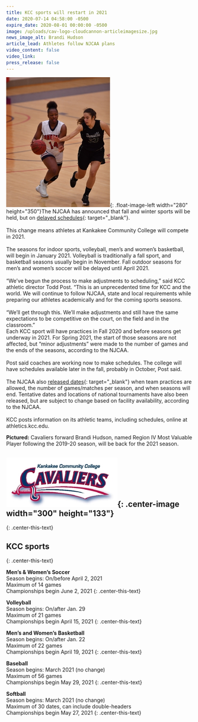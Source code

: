 ```yaml
---
title: KCC sports will restart in 2021
date: 2020-07-14 04:58:00 -0500
expire_date: 2020-08-01 00:00:00 -0500
image: /uploads/cav-logo-cloudcannon-articleimagesize.jpg
news_image_alt: Brandi Hudson
article_lead: Athletes follow NJCAA plans
video_content: false
video_link:
press_release: false
---
```


![](/uploads/brandi-hudson-sm.JPG){: .float-image-left width="280" height="350"}The NJCAA has announced that fall and winter sports will be held, but on [delayed schedules](https://www.njcaa.org/general/2019-20/releases/20200713l9o7t8){: target="_blank"}.<br><br>This change means athletes at Kankakee Community College will compete in 2021.<br><br>The seasons for indoor sports, volleyball, men’s and women’s basketball, will begin in January 2021. Volleyball is traditionally a fall sport, and basketball seasons usually begin in November. Fall outdoor seasons for men’s and women’s soccer will be delayed until April 2021.<br><br>“We’ve begun the process to make adjustments to scheduling,” said KCC athletic director Todd Post. “This is an unprecedented time for KCC and the world. We will continue to follow NJCAA, state and local requirements while preparing our athletes academically and for the coming sports seasons.&nbsp;<br><br>“We’ll get through this. We’ll make adjustments and still have the same expectations to be competitive on the court, on the field and in the classroom.”<br>Each KCC sport will have practices in Fall 2020 and before seasons get underway in 2021. For Spring 2021, the start of those seasons are not affected, but “minor adjustments” were made to the number of games and the ends of the seasons, according to the NJCAA.<br><br>Post said coaches are working now to make schedules. The college will have schedules available later in the fall, probably in October, Post said.<br><br>The NJCAA also [released dates](https://d2o2figo6ddd0g.cloudfront.net/h/u/dk9lnct08xxptv/NJCAA_Updated_Plan_of_Action.pdf){: target="_blank"} when team practices are allowed, the number of games/matches per season, and when seasons will end. Tentative dates and locations of national tournaments have also been released, but are subject to change based on facility availability, according to the NJCAA.<br><br>KCC posts information on its athletic teams, including schedules, online at athletics.kcc.edu.

**Pictured:**&nbsp;Cavaliers forward Brandi Hudson, named Region IV Most Valuable Player following the 2019-20 season, will be back for the 2021 season.

## ![](/uploads/cavaliers-logo.jpg){: .center-image width="300" height="133"}
{: .center-this-text}

## KCC sports&nbsp;
{: .center-this-text}

**Men’s & Women’s Soccer**&nbsp;<br>Season begins: On/before April 2, 2021<br>Maximum of 14 games<br>Championships begin June 2, 2021
{: .center-this-text}

**Volleyball**<br>Season begins: On/after Jan. 29<br>Maximum of 21 games<br>Championships begin April 15, 2021
{: .center-this-text}

**Men’s and Women’s Basketball**<br>Season begins: On/after Jan. 22<br>Maximum of 22 games<br>Championships begin April 19, 2021
{: .center-this-text}

**Baseball**<br>Season begins: March 2021 (no change)<br>Maximum of 56 games<br>Championships begin May 29, 2021
{: .center-this-text}

**Softball**<br>Season begins: March 2021 (no change)<br>Maximum of 30 dates, can include double-headers<br>Championships begin May 27, 2021
{: .center-this-text}

&nbsp;